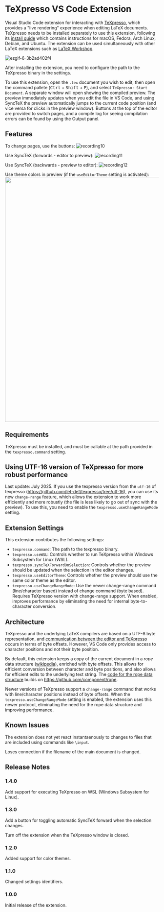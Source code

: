 # TeXpresso VS Code Extension
Visual Studio Code extension for interacting with [TeXpresso](https://github.com/let-def/texpresso/), which provides a "live rendering" experience when editing LaTeX documents. TeXpresso needs to be installed separately to use this extension, following its [install guide](https://github.com/let-def/texpresso/blob/main/INSTALL.md) which contains instructions for macOS, Fedora, Arch Linux, Debian, and Ubuntu. The extension can be used simultaneously with other LaTeX extensions such as [LaTeX Workshop](https://github.com/James-Yu/LaTeX-Workshop).

![ezgif-6-3b2ad402f4](https://github.com/DominikPeters/texpresso-vscode/assets/3543224/0ff5cf57-5a2e-48cd-9e5f-633a5ed44411)

After installing the extension, you need to configure the path to the TeXpresso binary in the settings.

To use this extension, open the `.tex` document you wish to edit, then open the command pallete (<kbd>Ctrl</kbd> + <kbd>Shift</kbd> + <kbd>P</kbd>), and select `TeXpresso: Start Document`. A separate window will open showing the compiled preview. The preview immediately updates when you edit the file in VS Code, and using SyncTeX the preview automatically jumps to the current code position (and vice versa for clicks in the preview window). Buttons at the top of the editor are provided to switch pages, and a compile log for seeing compilation errors can be found by using the Output panel.

## Features

To change pages, use the buttons:
![recording10](https://github.com/DominikPeters/texpresso-vscode/assets/3543224/2dbfb081-409e-4f31-b3af-e64cea25414b)

Use SyncTeX (forwards - editor to preview):
![recording11](https://github.com/DominikPeters/texpresso-vscode/assets/3543224/80824192-f9e9-4f71-9959-df5ed7d5d617)

Use SyncTeX (backwards - preview to editor):
![recording12](https://github.com/DominikPeters/texpresso-vscode/assets/3543224/4a9c7709-275f-48d5-b6f9-dcaeede0c622)

Use theme colors in preview (if the `useEditorTheme` setting is activated):
<img src="https://github.com/DominikPeters/texpresso-vscode/assets/3543224/8b09d947-82cc-418b-a4d0-a0b66f75dd49" width="800">

## Requirements

TeXpresso must be installed, and must be callable at the path provided in the `texpresso.command` setting.

## Using UTF-16 version of TeXpresso for more robust performance

Last update: July 2025. If you use the texpresso version from the `utf-16` of texpresso (https://github.com/let-def/texpresso/tree/utf-16), you can use its new `change-range` feature, which allows the extension to work more efficiently and more robustly (the file is less likely to go out of sync with the preview). To use this, you need to enable the `texpresso.useChangeRangeMode` setting. 

## Extension Settings

This extension contributes the following settings:

* `texpresso.command`: The path to the texpresso binary.
* `texpresso.useWSL`: Controls whether to run TeXpresso within Windows Subsystem for Linux (WSL).
* `texpresso.syncTeXForwardOnSelection`: Controls whether the preview should be updated when the selection in the editor changes.
* `texpresso.useEditorTheme`: Controls whether the preview should use the same color theme as the editor.
* `texpresso.useChangeRangeMode`: Use the newer change-range command (line/character based) instead of change command (byte based). Requires TeXpresso version with change-range support. When enabled, improves performance by eliminating the need for internal byte-to-character conversion.

## Architecture

TeXpresso and the underlying LaTeX compilers are based on a UTF-8 byte representation, and [communication between the editor and TeXpresso](https://github.com/let-def/texpresso/blob/main/EDITOR-PROTOCOL.md) occurs in terms of byte offsets. However, VS Code only provides access to character positions and not their byte position. 

By default, this extension keeps a copy of the current document in a *rope* data structure ([wikipedia](https://en.wikipedia.org/wiki/Rope_(data_structure))), enriched with byte offsets. This allows for efficient conversion between character and byte positions, and also allows for efficient edits to the underlying text string. The [code for the rope data structure](https://github.com/DominikPeters/texpresso-vscode/blob/master/src/rope.ts) builds on https://github.com/component/rope.

Newer versions of TeXpresso support a `change-range` command that works with line/character positions instead of byte offsets. When the `texpresso.useChangeRangeMode` setting is enabled, the extension uses this newer protocol, eliminating the need for the rope data structure and improving performance.

## Known Issues

The extension does not yet react instantaenously to changes to files that are included using commands like `\input`.

Loses connection if the filename of the main document is changed.

## Release Notes

### 1.4.0

Add support for executing TeXpresso on WSL (Windows Subsystem for Linux).

### 1.3.0

Add a button for toggling automatic SyncTeX forward when the selection changes.

Turn off the extension when the TeXpresso window is closed.

### 1.2.0

Added support for color themes.

### 1.1.0

Changed settings identifiers.

### 1.0.0

Initial release of the extension.
